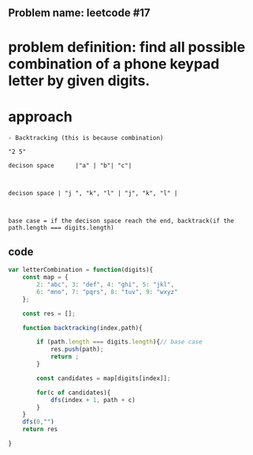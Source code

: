 ## Problem name: leetcode #17

# problem definition: find all possible combination of a phone keypad letter by given digits.


# approach 
    - Backtracking (this is because combination)

    "2 5"

    decison space      |"a" | "b"| "c"| 



    decison space | "j ", "k", "l" | "j", "k", "l" |



    base case = if the decison space reach the end, backtrack(if the path.length === digits.length)


## code 
``` js
var letterCombination = function(digits){
    const map = {
        2: "abc", 3: "def", 4: "ghi", 5: "jkl",
        6: "mno", 7: "pqrs", 8: "tuv", 9: "wxyz"
    };

    const res = [];

    function backtracking(index,path){

        if (path.length === digits.length){// base case
            res.push(path);
            return ;
        }

        const candidates = map[digits[index]];

        for(c of candidates){
            dfs(index + 1, path + c)
        }
    }
    dfs(0,"")
    return res

}